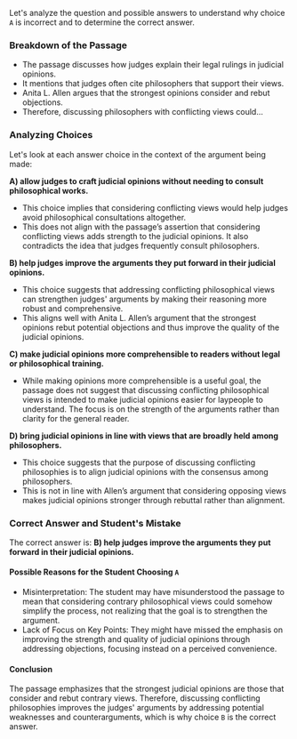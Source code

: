Let's analyze the question and possible answers to understand why choice `A` is incorrect and to determine the correct answer.

### Breakdown of the Passage
- The passage discusses how judges explain their legal rulings in judicial opinions.
- It mentions that judges often cite philosophers that support their views.
- Anita L. Allen argues that the strongest opinions consider and rebut objections.
- Therefore, discussing philosophers with conflicting views could...

### Analyzing Choices
Let's look at each answer choice in the context of the argument being made:

**A) allow judges to craft judicial opinions without needing to consult philosophical works.**
- This choice implies that considering conflicting views would help judges avoid philosophical consultations altogether.
- This does not align with the passage’s assertion that considering conflicting views adds strength to the judicial opinions. It also contradicts the idea that judges frequently consult philosophers.

**B) help judges improve the arguments they put forward in their judicial opinions.**
- This choice suggests that addressing conflicting philosophical views can strengthen judges' arguments by making their reasoning more robust and comprehensive.
- This aligns well with Anita L. Allen’s argument that the strongest opinions rebut potential objections and thus improve the quality of the judicial opinions.

**C) make judicial opinions more comprehensible to readers without legal or philosophical training.**
- While making opinions more comprehensible is a useful goal, the passage does not suggest that discussing conflicting philosophical views is intended to make judicial opinions easier for laypeople to understand. The focus is on the strength of the arguments rather than clarity for the general reader.

**D) bring judicial opinions in line with views that are broadly held among philosophers.**
- This choice suggests that the purpose of discussing conflicting philosophies is to align judicial opinions with the consensus among philosophers.
- This is not in line with Allen’s argument that considering opposing views makes judicial opinions stronger through rebuttal rather than alignment.

### Correct Answer and Student's Mistake
The correct answer is:
**B) help judges improve the arguments they put forward in their judicial opinions.**

#### Possible Reasons for the Student Choosing `A`
- Misinterpretation: The student may have misunderstood the passage to mean that considering contrary philosophical views could somehow simplify the process, not realizing that the goal is to strengthen the argument.
- Lack of Focus on Key Points: They might have missed the emphasis on improving the strength and quality of judicial opinions through addressing objections, focusing instead on a perceived convenience.

#### Conclusion
The passage emphasizes that the strongest judicial opinions are those that consider and rebut contrary views. Therefore, discussing conflicting philosophies improves the judges' arguments by addressing potential weaknesses and counterarguments, which is why choice `B` is the correct answer.